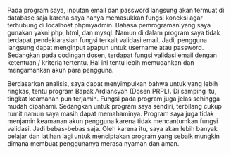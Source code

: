 <p>

Pada program saya, inputan email dan password langsung akan termuat di database saja karena saya hanya memasukkan fungsi koneksi agar terhubung di localhost phpmyadmin. Bahasa pemrograman yang saya gunakan yakni php, html, dan mysql. Namun di dalam program saya tidak terdapat pendeklarasian fungsi terkait validasi email. Jadi, pengguna langsung dapat menginput apapun untuk username atau password. Sedangkan pada codingan dosen, terdapat fungsi validasi email dengan ketentuan / kriteria tertentu. Hal ini tentu lebih memudahkan dan mengamankan akun para pengguna. 

Berdasarkan analisis, saya dapat menyimpulkan bahwa untuk yang lebih ringkas, tentu program Bapak Ardiansyah (Dosen PRPL). Di samping itu, tingkat keamanan pun terjamin. Fungsi pada program juga jelas sehingga mudah dipahami. Sedangkan untuk program saya sendiri, terbilang cukup rumit namun saya masih dapat memahaminya. Program saya juga tidak menjamin keamanan akun pengguna karena tidak mencantumkan fungsi validasi. Jadi bebas-bebas saja. Oleh karena itu, saya akan lebih banyak belajar dan latihan lagi untuk menciptakan program yang sebaik mungkin dimana membuat penggunanya merasa nyaman dan aman.

</p>
